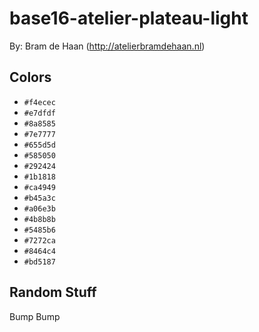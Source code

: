 # base16-atelier-plateau-light

By: Bram de Haan (http://atelierbramdehaan.nl)

## Colors

* `#f4ecec`
* `#e7dfdf`
* `#8a8585`
* `#7e7777`
* `#655d5d`
* `#585050`
* `#292424`
* `#1b1818`
* `#ca4949`
* `#b45a3c`
* `#a06e3b`
* `#4b8b8b`
* `#5485b6`
* `#7272ca`
* `#8464c4`
* `#bd5187`

## Random Stuff

Bump
Bump

